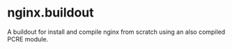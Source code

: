 nginx.buildout
==============

A buildout for install and compile nginx from scratch using an also compiled PCRE module.